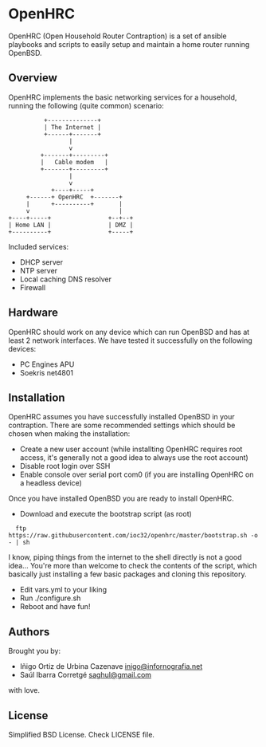 # OpenHRC

OpenHRC (Open Household Router Contraption) is a set of ansible playbooks and
scripts to easily setup and maintain a home router running OpenBSD.


## Overview

OpenHRC implements the basic networking services for a household, running the
following (quite common) scenario:

~~~~~~
          +--------------+
          | The Internet |
          +------+-------+
                 |
                 v
         +-------+---------+
         |   Cable modem   |
         +-------+---------+
                 |
                 v
            +----+-----+
     +------+ OpenHRC  +-------+
     |      +----------+       |
     v                         |
+----+-----+                +--+--+
| Home LAN |                | DMZ |
+----------+                +-----+
~~~~~~

Included services:

* DHCP server
* NTP server
* Local caching DNS resolver
* Firewall


## Hardware

OpenHRC should work on any device which can run OpenBSD and has at least 2
network interfaces. We have tested it successfully on the following devices:

* PC Engines APU
* Soekris net4801


## Installation

OpenHRC assumes you have successfully installed OpenBSD in your contraption.
There are some recommended settings which should be chosen when making the
installation:

* Create a new user account (while installting OpenHRC requires root access,
  it's generally not a good idea to always use the root account)
* Disable root login over SSH
* Enable console over serial port com0 (if you are installing OpenHRC on a
  headless device)

Once you have installed OpenBSD you are ready to install OpenHRC.

* Download and execute the bootstrap script (as root)
~~~~~~
  ftp https://raw.githubusercontent.com/ioc32/openhrc/master/bootstrap.sh -o - | sh
~~~~~~
  I know, piping things from the internet to the shell directly is not a good
  idea... You're more than welcome to check the contents of the script, which
  basically just installing a few basic packages and cloning this repository.
* Edit vars.yml to your liking
* Run ./configure.sh
* Reboot and have fun!


## Authors

Brought you by:

* Iñigo Ortiz de Urbina Cazenave <inigo@infornografia.net>
* Saúl Ibarra Corretgé <saghul@gmail.com>

with love.


## License

Simplified BSD License. Check LICENSE file.

